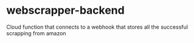 # webscrapper-backend
Cloud function that connects to a webhook that stores all the successful scrapping from amazon
